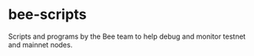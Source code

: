 # bee-scripts

Scripts and programs by the Bee team to help debug and monitor testnet and mainnet nodes.

